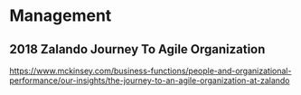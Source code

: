 # Management
## 2018 Zalando Journey To Agile Organization
https://www.mckinsey.com/business-functions/people-and-organizational-performance/our-insights/the-journey-to-an-agile-organization-at-zalando
